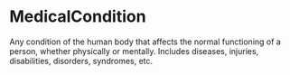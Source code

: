 # MedicalCondition

Any condition of the human body that affects the normal functioning of a person, whether physically or mentally. Includes diseases, injuries, disabilities, disorders, syndromes, etc.
